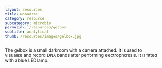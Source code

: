 ```yaml
---
layout: resources
title: Nanodrop
category: resource
subcategory: microbio
permalink: /resources/gelbox
subtitle: analytical
thumb: /resources/images/gelbox.jpg
---
```


The gelbox is a small darkroom with a camera attached. It is used to visualize and record DNA bands after performing electrophoresis. It is fitted with a blue LED lamp. 